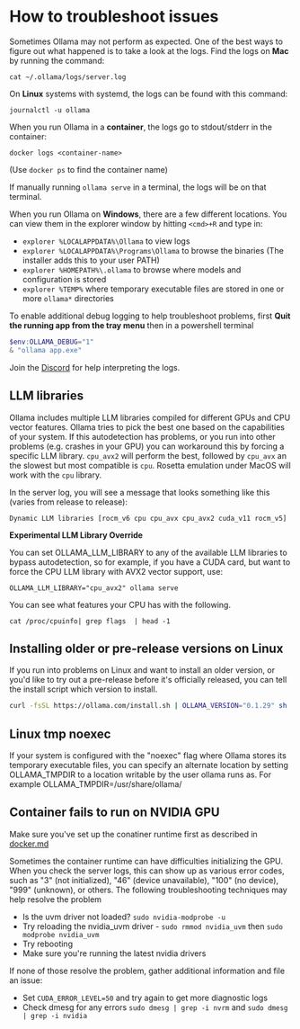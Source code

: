 # How to troubleshoot issues

Sometimes Ollama may not perform as expected. One of the best ways to figure out what happened is to take a look at the logs. Find the logs on **Mac** by running the command:

```shell
cat ~/.ollama/logs/server.log
```

On **Linux** systems with systemd, the logs can be found with this command:

```shell
journalctl -u ollama
```

When you run Ollama in a **container**, the logs go to stdout/stderr in the container:

```shell
docker logs <container-name>
```
(Use `docker ps` to find the container name)

If manually running `ollama serve` in a terminal, the logs will be on that terminal.

When you run Ollama on **Windows**, there are a few different locations.  You can view them in the explorer window by hitting `<cmd>+R` and type in:
- `explorer %LOCALAPPDATA%\Ollama` to view logs
- `explorer %LOCALAPPDATA%\Programs\Ollama` to browse the binaries (The installer adds this to your user PATH)
- `explorer %HOMEPATH%\.ollama` to browse where models and configuration is stored
- `explorer %TEMP%` where temporary executable files are stored in one or more `ollama*` directories

To enable additional debug logging to help troubleshoot problems, first **Quit the running app from the tray menu** then in a powershell terminal
```powershell
$env:OLLAMA_DEBUG="1"
& "ollama app.exe"
```

Join the [Discord](https://discord.gg/ollama) for help interpreting the logs.

## LLM libraries

Ollama includes multiple LLM libraries compiled for different GPUs and CPU
vector features.  Ollama tries to pick the best one based on the capabilities of
your system.  If this autodetection has problems, or you run into other problems
(e.g. crashes in your GPU) you can workaround this by forcing a specific LLM
library.  `cpu_avx2` will perform the best, followed by `cpu_avx` an the slowest
but most compatible is `cpu`.  Rosetta emulation under MacOS will work with the
`cpu` library. 

In the server log, you will see a message that looks something like this (varies
from release to release):

```
Dynamic LLM libraries [rocm_v6 cpu cpu_avx cpu_avx2 cuda_v11 rocm_v5]
```

**Experimental LLM Library Override**

You can set OLLAMA_LLM_LIBRARY to any of the available LLM libraries to bypass
autodetection, so for example, if you have a CUDA card, but want to force the
CPU LLM library with AVX2 vector support, use:

```
OLLAMA_LLM_LIBRARY="cpu_avx2" ollama serve
```

You can see what features your CPU has with the following.  
```
cat /proc/cpuinfo| grep flags  | head -1
```

## Installing older or pre-release versions on Linux

If you run into problems on Linux and want to install an older version, or you'd
like to try out a pre-release before it's officially released, you can tell the
install script which version to install.

```sh
curl -fsSL https://ollama.com/install.sh | OLLAMA_VERSION="0.1.29" sh
```

## Linux tmp noexec 

If your system is configured with the "noexec" flag where Ollama stores its
temporary executable files, you can specify an alternate location by setting
OLLAMA_TMPDIR to a location writable by the user ollama runs as.  For example
OLLAMA_TMPDIR=/usr/share/ollama/

## Container fails to run on NVIDIA GPU

Make sure you've set up the conatiner runtime first as described in [docker.md](./docker.md)

Sometimes the container runtime can have difficulties initializing the GPU.
When you check the server logs, this can show up as various error codes, such
as "3" (not initialized), "46" (device unavailable), "100" (no device), "999"
(unknown), or others.  The following troubleshooting techniques may help resolve
the problem

- Is the uvm driver not loaded? `sudo nvidia-modprobe -u`
- Try reloading the nvidia_uvm driver - `sudo rmmod nvidia_uvm` then `sudo modprobe nvidia_uvm`
- Try rebooting
- Make sure you're running the latest nvidia drivers

If none of those resolve the problem, gather additional information and file an issue:
- Set `CUDA_ERROR_LEVEL=50` and try again to get more diagnostic logs
- Check dmesg for any errors `sudo dmesg | grep -i nvrm` and `sudo dmesg | grep -i nvidia`
